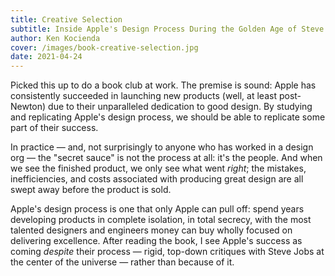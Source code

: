 ```yaml
---
title: Creative Selection
subtitle: Inside Apple's Design Process During the Golden Age of Steve Jobs
author: Ken Kocienda
cover: /images/book-creative-selection.jpg
date: 2021-04-24
---
```


Picked this up to do a book club at work. The premise is sound: Apple has consistently succeeded in launching new products (well, at least post-Newton) due to their unparalleled dedication to good design. By studying and replicating Apple's design process, we should be able to replicate some part of their success.

In practice — and, not surprisingly to anyone who has worked in a design org — the "secret sauce" is not the process at all: it's the people. And when we see the finished product, we only see what went _right_; the mistakes, inefficiencies, and costs associated with producing great design are all swept away before the product is sold.

Apple's design process is one that only Apple can pull off: spend years developing products in complete isolation, in total secrecy, with the most talented designers and engineers money can buy wholly focused on delivering excellence. After reading the book, I see Apple's success as coming _despite_ their process — rigid, top-down critiques with Steve Jobs at the center of the universe — rather than because of it.